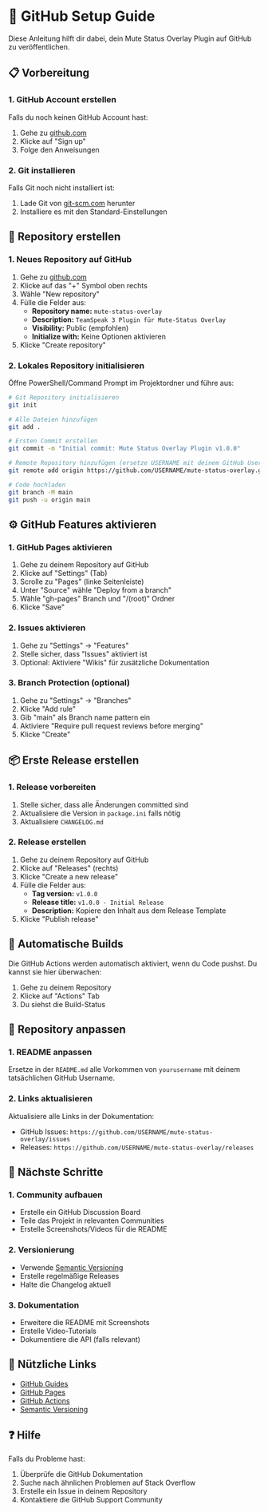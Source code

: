 # 🚀 GitHub Setup Guide

Diese Anleitung hilft dir dabei, dein Mute Status Overlay Plugin auf GitHub zu veröffentlichen.

## 📋 Vorbereitung

### 1. GitHub Account erstellen
Falls du noch keinen GitHub Account hast:
1. Gehe zu [github.com](https://github.com)
2. Klicke auf "Sign up"
3. Folge den Anweisungen

### 2. Git installieren
Falls Git noch nicht installiert ist:
1. Lade Git von [git-scm.com](https://git-scm.com) herunter
2. Installiere es mit den Standard-Einstellungen

## 🔧 Repository erstellen

### 1. Neues Repository auf GitHub
1. Gehe zu [github.com](https://github.com)
2. Klicke auf das "+" Symbol oben rechts
3. Wähle "New repository"
4. Fülle die Felder aus:
   - **Repository name:** `mute-status-overlay`
   - **Description:** `TeamSpeak 3 Plugin für Mute-Status Overlay`
   - **Visibility:** Public (empfohlen)
   - **Initialize with:** Keine Optionen aktivieren
5. Klicke "Create repository"

### 2. Lokales Repository initialisieren
Öffne PowerShell/Command Prompt im Projektordner und führe aus:

```bash
# Git Repository initialisieren
git init

# Alle Dateien hinzufügen
git add .

# Ersten Commit erstellen
git commit -m "Initial commit: Mute Status Overlay Plugin v1.0.0"

# Remote Repository hinzufügen (ersetze USERNAME mit deinem GitHub Username)
git remote add origin https://github.com/USERNAME/mute-status-overlay.git

# Code hochladen
git branch -M main
git push -u origin main
```

## ⚙️ GitHub Features aktivieren

### 1. GitHub Pages aktivieren
1. Gehe zu deinem Repository auf GitHub
2. Klicke auf "Settings" (Tab)
3. Scrolle zu "Pages" (linke Seitenleiste)
4. Unter "Source" wähle "Deploy from a branch"
5. Wähle "gh-pages" Branch und "/(root)" Ordner
6. Klicke "Save"

### 2. Issues aktivieren
1. Gehe zu "Settings" → "Features"
2. Stelle sicher, dass "Issues" aktiviert ist
3. Optional: Aktiviere "Wikis" für zusätzliche Dokumentation

### 3. Branch Protection (optional)
1. Gehe zu "Settings" → "Branches"
2. Klicke "Add rule"
3. Gib "main" als Branch name pattern ein
4. Aktiviere "Require pull request reviews before merging"
5. Klicke "Create"

## 📦 Erste Release erstellen

### 1. Release vorbereiten
1. Stelle sicher, dass alle Änderungen committed sind
2. Aktualisiere die Version in `package.ini` falls nötig
3. Aktualisiere `CHANGELOG.md`

### 2. Release erstellen
1. Gehe zu deinem Repository auf GitHub
2. Klicke auf "Releases" (rechts)
3. Klicke "Create a new release"
4. Fülle die Felder aus:
   - **Tag version:** `v1.0.0`
   - **Release title:** `v1.0.0 - Initial Release`
   - **Description:** Kopiere den Inhalt aus dem Release Template
5. Klicke "Publish release"

## 🔄 Automatische Builds

Die GitHub Actions werden automatisch aktiviert, wenn du Code pushst. Du kannst sie hier überwachen:
1. Gehe zu deinem Repository
2. Klicke auf "Actions" Tab
3. Du siehst die Build-Status

## 📝 Repository anpassen

### 1. README anpassen
Ersetze in der `README.md` alle Vorkommen von `yourusername` mit deinem tatsächlichen GitHub Username.

### 2. Links aktualisieren
Aktualisiere alle Links in der Dokumentation:
- GitHub Issues: `https://github.com/USERNAME/mute-status-overlay/issues`
- Releases: `https://github.com/USERNAME/mute-status-overlay/releases`

## 🎯 Nächste Schritte

### 1. Community aufbauen
- Erstelle ein GitHub Discussion Board
- Teile das Projekt in relevanten Communities
- Erstelle Screenshots/Videos für die README

### 2. Versionierung
- Verwende [Semantic Versioning](https://semver.org/lang/de/)
- Erstelle regelmäßige Releases
- Halte die Changelog aktuell

### 3. Dokumentation
- Erweitere die README mit Screenshots
- Erstelle Video-Tutorials
- Dokumentiere die API (falls relevant)

## 🔗 Nützliche Links

- [GitHub Guides](https://guides.github.com/)
- [GitHub Pages](https://pages.github.com/)
- [GitHub Actions](https://docs.github.com/en/actions)
- [Semantic Versioning](https://semver.org/lang/de/)

## ❓ Hilfe

Falls du Probleme hast:
1. Überprüfe die GitHub Dokumentation
2. Suche nach ähnlichen Problemen auf Stack Overflow
3. Erstelle ein Issue in deinem Repository
4. Kontaktiere die GitHub Support Community 